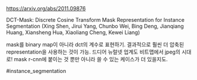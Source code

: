 https://arxiv.org/abs/2011.09876

DCT-Mask: Discrete Cosine Transform Mask Representation for Instance
  Segmentation (Xing Shen, Jirui Yang, Chunbo Wei, Bing Deng, Jianqiang Huang, Xiansheng Hua, Xiaoliang Cheng, Kewei Liang)

mask를 binary map이 아니라 dct의 계수로 표현하기. 결과적으로 훨씬 더 압축된 representation을 사용하는 것이 가능. 드디어 뉴럴넷 업계도 비트맵에서 jpeg의 시대로! mask r-cnn에 붙이는 것 뿐만 아니라 쓸 수 있는 케이스가 더 있을지도.

#instance_segmentation 